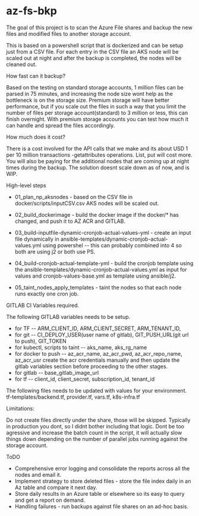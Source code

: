 # az-fs-bkp

The goal of this project is to scan the Azure File shares and backup the new files and modified files to another storage account.

This is based on a powershell script that is dockerized and can be setup just from a CSV file. For each entry in the CSV file an AKS node will be scaled out at night and after the backup is completed, the nodes will be cleaned out.

How fast can it backup?

Based on the testing on standard storage accounts, 1 million files can be parsed in 75 minutes, and increasing the node size wont help as the bottleneck is on the storage size. Premium storage will have better performance, but if you scale out the files in such a way that you limit the number of files per storage account(standard) to 3 million or less, this can finish overnight. With premium storage accounts you can test how much it can handle and spread the files accordingly.

How much does it cost?

There is a cost involved for the API calls that we make and its about USD 1 per 10 million transactions -getattributes operations. List, put will cost more. You will also be paying for the additional nodes that are coming up at night times during the backup.
The solution doesnt scale down as of now, and is WIP.

High-level steps
  
  - 01_plan_np_aksnodes - based on the CSV file in docker/scripts/inputCSV.csv AKS nodes will be scaled out.
  
  - 02_build_dockerimage - build the docker image if the docker/* has changed, and push it to AZ ACR and GITLAB.
  
  - 03_build-inputfile-dynamic-cronjob-actual-values-yml - create an input file dynamically in ansible-templates/dynamic-cronjob-actual-values.yml using powershel -- this can probably combined into 4 so both are using j2 or both use PS.
  
  - 04_build-cronjob-actual-template-yml - build the cronjob template using the ansible-templates/dynamic-cronjob-actual-values.yml as input for values and cronjob-values-base.yml as template using ansible/j2.
  
  -   05_taint_nodes_apply_templates - taint the nodes so that each node runs exactly one cron job.
 
 GITLAB CI Variables required.
 
The following GITLAB variables needs to be setup.
  - for TF -- ARM_CLIENT_ID, ARM_CLIENT_SECRET, ARM_TENANT_ID,
  - for git -- CI_DEPLOY_USER(user name of gitlab), GIT_PUSH_URL(git url to push), GIT_TOKEN
  - for kubectl, scripts to taint -- aks_name, aks_rg_name
  - for docker to push -- az_acr_name, az_acr_pwd, az_acr_repo_name, az_acr_usr
    create the acr credentials manually and then update the gitlab variables section before proceeding to the other stages.
  - for gitlab -- base_gitlab_image_url
  - for tf -- client_id, client_secret, subscription_id, tenant_id

The following files needs to be updated with values for your environment.
tf-templates/backend.tf, provider.tf, vars.tf, k8s-infra.tf

Limitations:

Do not create files directly under the share, those will be skipped. Typically in production you dont, so I didnt bother including that logic.
Dont be too agressive and increase the batch count in the script, it will actually slow things down depending on the number of parallel jobs running against the storage account.

ToDO
 
 - Comprehensive error logging and consolidate the reports across all the nodes and email it.
 - Implement strategy to store deleted files - store the file index daily in an Az table and compare it next day.
 - Store daily results in an Azure table or elsewhere so its easy to query and get a report on demand.
 - Handling failures - run backups against file shares on an ad-hoc basis.
